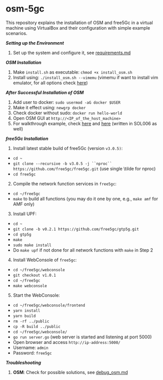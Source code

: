 # osm-5gc

This repository explains the installation of OSM and free5Gc in a virtual machine using VirtualBox and their configuration with simple example scenarios.

***Setting up the Environment***
1. Set up the system and configure it, see [requirements.md](https://github.com/samareshbera/osm-5gc/blob/main/requirements.md)


***OSM Installation***

1. Make `install.sh` as executable: `chmod +x install_osm.sh`
2. Install using: `./install_osm.sh --vimemu` (vimemu if want to install vim emulator, for all options check [here](https://osm.etsi.org/docs/user-guide/03-installing-osm.html#other-installer-options))


***After Successful Installation of OSM***

1. Add user to docker: `sudo usermod -aG docker $USER`
2. Make it effect using: `newgrp docker`
3. Check docker without sudo: `docker run hello-world`
4. Open OSM GUI at `http://<IP_of_the_host_machine>`
5. For walkthrough example, check [here](https://osm.etsi.org/docs/vnf-onboarding-guidelines/00-introduction.html) and [here](https://osm.etsi.org/gitlab/vnf-onboarding/osm-packages) (written in SOL006 as well)


***free5Gc Installation***
1. Install latest stable build of free5Gc (version `v3.0.5)`:
  * `cd ~`
  * `git clone --recursive -b v3.0.5 -j ``nproc`` https://github.com/free5gc/free5gc.git` (use single \tilde for nproc) 
  * `cd free5gc`

2. Compile the network function services in `free5gc`:
  * `cd ~/free5gc`
  * `make` to build all functions (you may do it one by one, e.g., `make amf` for AMF only)

3. Install UPF:
  * `cd ~`
  * `git clone -b v0.2.1 https://github.com/free5gc/gtp5g.git`
  * `cd gtp5g`
  * `make`
  * `sudo make install`
  * Do `make upf` if not done for all network functions with `make` in Step 2

4. Install WebConsole of `free5gc`:
  * `cd ~/free5gc/webconsole`
  * `git checkout v1.0.1`
  * `cd ~/free5gc`
  * `make webconsole`

5. Start the WebConsole:
  * `cd ~/free5gc/webconsole/frontend`
  * `yarn install`
  * `yarn build`
  * `rm -rf ../public`
  * `cp -R build ../public`
  * `cd ~/free5gc/webconsole/`
  * `go run server.go` (web server is started and listening at port 5000)
  * Open browser and access `http://ip-address:5000/`
  * Username: `admin`
  * Password: `free5gc`


***Troubleshooting***

1. **OSM**: Check for possible solutions, see [debug_osm.md](https://github.com/samareshbera/osm-5gc/blob/main/debug_osm.md)
